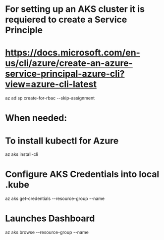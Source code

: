 # For setting up an AKS cluster it is requiered to create a Service Principle
# https://docs.microsoft.com/en-us/cli/azure/create-an-azure-service-principal-azure-cli?view=azure-cli-latest
az ad sp create-for-rbac --skip-assignment


# When needed:
# To install kubectl for Azure
az aks install-cli
# Configure AKS Credentials into local .kube
az aks get-credentials --resource-group <AKS Resource Group> --name <AKS Cluster Name>
# Launches Dashboard
az aks browse --resource-group <AKS Resource Group> --name <AKS Cluster Name>